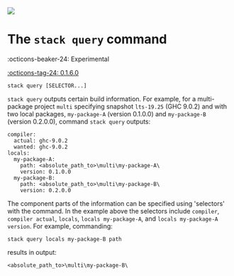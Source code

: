 <div class="hidden-warning"><a href="https://docs.haskellstack.org/"><img src="https://cdn.jsdelivr.net/gh/commercialhaskell/stack/doc/img/hidden-warning.svg"></a></div>

# The `stack query` command

:octicons-beaker-24: Experimental

[:octicons-tag-24: 0.1.6.0](https://github.com/commercialhaskell/stack/releases/tag/v0.1.6.0)

~~~text
stack query [SELECTOR...]
~~~

`stack query` outputs certain build information. For example, for a
multi-package project `multi` specifying snapshot `lts-19.25` (GHC 9.0.2) and
with two local packages, `my-package-A` (version 0.1.0.0) and `my-package-B`
(version 0.2.0.0), command `stack query` outputs:

~~~text
compiler:
  actual: ghc-9.0.2
  wanted: ghc-9.0.2
locals:
  my-package-A:
    path: <absolute_path_to>\multi\my-package-A\
    version: 0.1.0.0
  my-package-B:
    path: <absolute_path_to>\multi\my-package-B\
    version: 0.2.0.0
~~~

The component parts of the information can be specified using 'selectors' with
the command. In the example above the selectors include `compiler`,
`compiler actual`, `locals`, `locals my-package-A`, and
`locals my-package-A version`. For example, commanding:

~~~text
stack query locals my-package-B path
~~~

results in output:

~~~text
<absolute_path_to>\multi\my-package-B\
~~~
